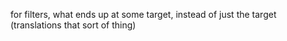 for filters, what ends up at some target, instead of just the target (translations that sort of thing)